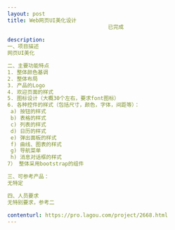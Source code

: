 ```yaml
---                
layout: post       
title: Web网页UI美化设计
                                已完成
           
description: 
一、项目描述
网页UI美化

二、主要功能特点
1. 整体颜色基调
2. 整体布局
3. 产品的Logo
4. 欢迎页面的样式
5. 图标设计（大概30个左右，要求font图标）
6. 各种控件的样式（包括尺寸，颜色，字体，间距等）：
 a) 按钮的样式
 b) 表格的样式
 c) 列表的样式
 d) 日历的样式
 e) 弹出面板的样式
 f) 曲线、图表的样式
 g) 导航菜单
 h) 消息对话框的样式
7） 整体采用bootstrap的组件

三、可参考产品：
无特定

四、人员要求
无特别要求，参考二
     
contenturl: https://pro.lagou.com/project/2668.html      
---                 
```

